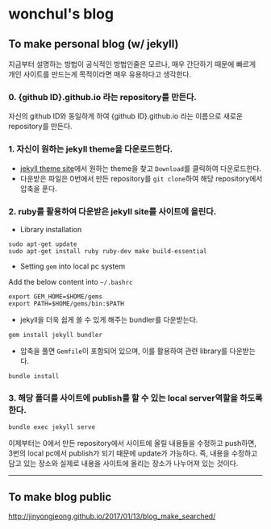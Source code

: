 # wonchul's blog

## To make personal blog (w/ jekyll)

지금부터 설명하는 방법이 공식적인 방법인줄은 모르나, 매우 간단하기 때문에 빠르게 개인 사이트를 만드는게 목적이라면 매우 유용하다고 생각한다.


### 0. {github ID}.github.io 라는 repository를 만든다.

자신의 github ID와 동일하게 하여 {github ID}.github.io 라는 이름으로 새로운 repository를 만든다.


### 1. 자신이 원하는 jekyll theme을 다운로드한다.

* [jekyll theme site](http://jekyllthemes.org/)에서 원하는 theme을 찾고 `Download`를 클릭하여 다운로드한다. 
* 다운받은 파일은 0번에서 만든 repository를 `git clone`하여 해당 repository에서 압축을 푼다.


### 2. ruby를 활용하여 다운받은 jekyll site를 사이트에 올린다. 

* Library installation
```
sudo apt-get update
sudo apt-get install ruby ruby-dev make build-essential
```

*  Setting `gem` into local pc system
  
Add the below content into `~/.bashrc`
```
export GEM_HOME=$HOME/gems
export PATH=$HOME/gems/bin:$PATH
```

* jekyll을 더욱 쉽게 쓸 수 있게 해주는 bundler를 다운받는다.
```
gem install jekyll bundler
```

* 압축을 풀면 `Gemfile`이 포함되어 있으며, 이를 활용하여 관련 library를 다운받는다.
```
bundle install
``` 

### 3. 해당 폴더를 사이트에 publish를 할 수 있는 local server역할을 하도록 한다.
```
bundle exec jekyll serve
```

이제부터는 0에서 만든 repository에서 사이트에 올릴 내용들을 수정하고 push하면, 3번의 local pc에서 publish가 되기 때문에 update가 가능하다. 즉, 내용을 수정하고 담고 있는 장소와 실제로 내용을 사이트에 올리는 장소가 나누어져 있는 것이다. 


----------------------------------------------------------------------------------------------------------------


## To make blog public
http://jinyongjeong.github.io/2017/01/13/blog_make_searched/
